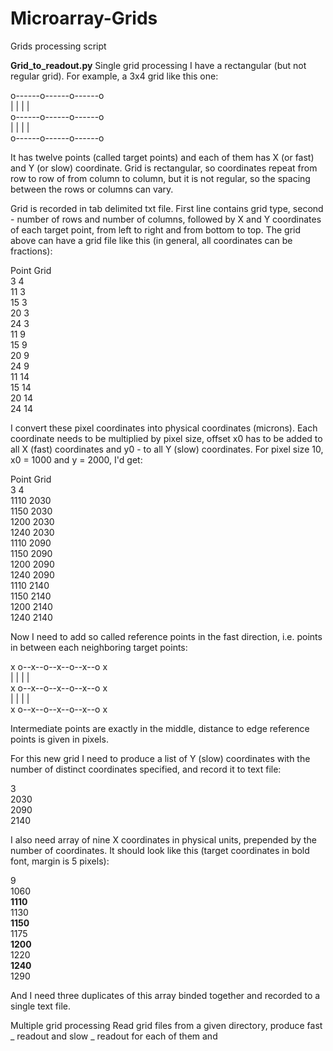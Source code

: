# Microarray-Grids
Grids processing script

**Grid_to_readout.py**
Single grid processing
I have a rectangular (but not regular grid). For example, a 3x4 grid like this one:

  o------o------o------o  
  |      |      |      |  
  o------o------o------o  
  |      |      |      |  
  o------o------o------o  
  
It has twelve points (called target points) and each of them has X (or fast) and Y (or slow) coordinate. Grid is rectangular, so coordinates repeat from row to row of from column to column, but it is not regular, so the spacing between the rows or columns can vary.

Grid is recorded in tab delimited txt file. First line contains grid type, second - number of rows and number of columns, followed by X and Y coordinates of each target point, from left to right and from bottom to top. The grid above can have a grid file like this (in general, all coordinates can be fractions):

Point Grid  
3 4  
11  3  
15  3  
20  3  
24  3  
11  9  
15  9  
20  9  
24  9  
11  14  
15  14  
20  14  
24  14  

I convert these pixel coordinates into physical coordinates (microns). Each coordinate needs to be multiplied by pixel size, offset x0 has to be added to all X (fast) coordinates and y0 - to all Y (slow) coordinates. For pixel size 10, x0 = 1000 and y = 2000, I'd get:

Point Grid  
3 4  
1110  2030  
1150  2030  
1200  2030  
1240  2030  
1110  2090  
1150  2090  
1200  2090  
1240  2090  
1110  2140  
1150  2140  
1200  2140  
1240  2140  

Now I need to add so called reference points in the fast direction, i.e. points in between each neighboring target points:

x o--x--o--x--o--x--o x  
  |     |     |     |  
x o--x--o--x--o--x--o x  
  |     |     |     |  
x o--x--o--x--o--x--o x  

Intermediate points are exactly in the middle, distance to edge reference points is given in pixels.

For this new grid I need to produce a list of Y (slow) coordinates with the number of distinct coordinates specified, and record it to text file:

3  
2030  
2090  
2140  

I also need array of nine X coordinates in physical units, prepended by the number of coordinates. It should look like this (target coordinates in bold font, margin is 5 pixels):

9  
1060  
**1110**  
1130  
**1150**  
1175  
**1200**  
1220  
**1240**  
1290  

And I need three duplicates of this array binded together and recorded to a single text file.

Multiple grid processing
Read grid files from a given directory, produce fast _ readout and slow _ readout for each of them and 



